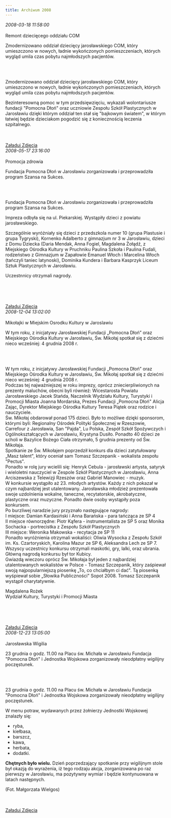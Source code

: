 ```yaml
---
title: Archiwum 2008
---
```


<div class="archiveItem">
<i>2008-03-18 11:58:00</i><br><br>
Remont dziecięcego oddziału COM<p>Zmodernizowano oddział dziecięcy jarosławskiego COM, który umieszczono w nowych, ładnie wykończonych pomieszczeniach, których wygląd umila czas pobytu najmłodszych pacjentów.</p><br><br>
<p>Zmodernizowano oddział dziecięcy jarosławskiego COM, który umieszczono w nowych, ładnie wykończonych pomieszczeniach, których wygląd umila czas pobytu najmłodszych pacjentów.</p><p>Bezinteresowną pomoc w tym przedsięwzięciu, wykazali wolontariusze fundacji "Pomocna Dłoń" oraz uczniowie Zespołu Szkół Plastycznych w Jarosławiu dzięki którym oddział ten stał się "bajkowym światem", w którym łatwiej będzie dzieciakom pogodzić się z koniecznością leczenia szpitalnego.</p><br><br>
<a href="#" class="loadImages">Załaduj Zdjęcia</a><br>
<div class="centerImgsEmpty">
<a href="img/archive_files/09.jpg" target="_blank"><img data-src="img/archive_files/09.jpg" /></a><br>
<a href="img/archive_files/DSC03878.JPG" target="_blank"><img data-src="img/archive_files/DSC03878.JPG" /></a><br>
<a href="img/archive_files/DSC03879.JPG" target="_blank"><img data-src="img/archive_files/DSC03879.JPG" /></a><br>
<a href="img/archive_files/DSC03880.JPG" target="_blank"><img data-src="img/archive_files/DSC03880.JPG" /></a><br>
<a href="img/archive_files/DSC03884.JPG" target="_blank"><img data-src="img/archive_files/DSC03884.JPG" /></a><br>
<a href="img/archive_files/DSC03911.JPG" target="_blank"><img data-src="img/archive_files/DSC03911.JPG" /></a><br>
<a href="img/archive_files/DSC03913.JPG" target="_blank"><img data-src="img/archive_files/DSC03913.JPG" /></a><br>
<a href="img/archive_files/DSC03914.JPG" target="_blank"><img data-src="img/archive_files/DSC03914.JPG" /></a><br>
<a href="img/archive_files/DSC03918.JPG" target="_blank"><img data-src="img/archive_files/DSC03918.JPG" /></a><br>
<a href="img/archive_files/DSC03924.JPG" target="_blank"><img data-src="img/archive_files/DSC03924.JPG" /></a><br>
<a href="img/archive_files/DSC03930.JPG" target="_blank"><img data-src="img/archive_files/DSC03930.JPG" /></a><br>
<a href="img/archive_files/DSC03931.JPG" target="_blank"><img data-src="img/archive_files/DSC03931.JPG" /></a><br>
<a href="img/archive_files/DSC03932.JPG" target="_blank"><img data-src="img/archive_files/DSC03932.JPG" /></a><br>
<a href="img/archive_files/DSC03933.JPG" target="_blank"><img data-src="img/archive_files/DSC03933.JPG" /></a><br>
<a href="img/archive_files/DSC03937.JPG" target="_blank"><img data-src="img/archive_files/DSC03937.JPG" /></a><br>
<a href="img/archive_files/scale-img.jpeg" target="_blank"><img data-src="img/archive_files/scale-img.jpeg" /></a><br>
<a href="img/archive_files/malowanie-szpitala.jpg" target="_blank"><img data-src="img/archive_files/malowanie-szpitala.jpg" /></a><br>
</div>
</div>
<div class="archiveItem">
<i>2008-05-17 23:16:00</i><br><br>
Promocja zdrowia<p>Fundacja Pomocna Dłoń w Jarosławiu zorganizowała i przeprowadziła program Szansa na Sukces.</p><br><br>
<p>Fundacja Pomocna Dłoń w Jarosławiu zorganizowała i przeprowadziła program Szansa na Sukces.</p><p>Impreza odbyła się na ul. Piekarskiej. Wystąpiły dzieci z powiatu jarosławskiego.</p><p>Szczególnie wyróżniały się dzieci z przedszkola numer 10 (grupa Plastusie i grupa Tygryski), Kornenko Adalberto z gimnazjum nr 3 w Jarosławiu, dzieci z Domu Dziecka (Daria Mendak, Anna Fogiel, Magdalena Żołądź, z Miejskiego Ośrodka Kultury w Pruchniku Paulina Szkoła i Paulina Fudali, rodzeństwo z Gimnazjum w Zapałowie Emanuel Włoch i Marcelina Włoch (tańczyli taniec latynoski), Dominika Kundera i Barbara Kasprzyk Liceum Sztuk Plastycznych w Jarosławiu.</p><p>Uczestnnicy otrzymali nagrody.</p><p><br></p><br><br>
<a href="#" class="loadImages">Załaduj Zdjęcia</a><br>
<div class="centerImgsEmpty">
<a href="img/archive_files/0a378ba8e8f719e3125c634d6ce5fe70.jpg" target="_blank"><img data-src="img/archive_files/0a378ba8e8f719e3125c634d6ce5fe70.jpg" /></a><br>
<a href="img/archive_files/7800db6d52eb019d0a11e0336fc1f96e.jpg" target="_blank"><img data-src="img/archive_files/7800db6d52eb019d0a11e0336fc1f96e.jpg" /></a><br>
<a href="img/archive_files/9f1432674e53395c0e070071867ec162.jpg" target="_blank"><img data-src="img/archive_files/9f1432674e53395c0e070071867ec162.jpg" /></a><br>
<a href="img/archive_files/a06f3679df84cd26dfabface7d6cf224.jpg" target="_blank"><img data-src="img/archive_files/a06f3679df84cd26dfabface7d6cf224.jpg" /></a><br>
<a href="img/archive_files/czerwiec-2008.jpg" target="_blank"><img data-src="img/archive_files/czerwiec-2008.jpg" /></a><br>
</div>
</div>
<div class="archiveItem">
<i>2008-12-04 13:02:00</i><br><br>
Mikołajki w Miejskim Osrodku Kultury w Jaroslawiu<p>W tym roku, z inicjatywy Jarosławskiej Fundacji „Pomocna Dłoń” oraz Miejskiego Ośrodka Kultury w Jarosławiu, Św. Mikołaj spotkał się z dziećmi nieco wcześniej: 4 grudnia 2008 r.</p><br><br>
<p>W tym roku, z inicjatywy Jarosławskiej Fundacji „Pomocna Dłoń” oraz Miejskiego Ośrodka Kultury w Jarosławiu, Św. Mikołaj spotkał się z dziećmi nieco wcześniej: 4 grudnia 2008 r. <br>Podczas tej najważniejszej w roku imprezy, oprócz zniecierpliwionych na prezenty maluchów, obecni byli również: Wicestarosta Powiatu Jarosławskiego Jacek Stańda, Naczelnik Wydziału Kultury, Turystyki i Promocji Miasta Joanna Mordarska, Prezes Fundacji „Pomocna Dłoń" Alicja Zając, Dyrektor Miejskiego Ośrodka Kultury Teresa Piątek oraz rodzice i nauczyciele. <br>Św. Mikołaj obdarował ponad 175 dzieci. Było to możliwe dzięki sponsorom, którymi byli: Regionalny Ośrodek Polityki Społecznej w Rzeszowie, Carrefour z Jarosławia, San "Pajda", Lu Polska, Zespół Szkół Spożywczych i Ogólnokształcących w Jarosławiu, Krystyna Dusiło. Ponadto 40 dzieci ze scholi w Bazylice Bożego Ciała otrzymało, 5 grudnia prezenty od Św. Mikołaja. <br>Spotkanie ze Św. Mikołajem poprzedził konkurs dla dzieci zatytułowany „Masz talent", który oceniał sam Tomasz Szczepanik - wokalista zespołu "Pectus". <br>Ponadto w rolę jury wcielili się: Henryk Cebula - jarosławski artysta, satyryk i wieloletni nauczyciel w Zespole Szkół Plastycznych w Jarosławiu, Anna Arciszewska z  Telewizji Rzeszów oraz Gabriel Manowiec - muzyk. <br>W konkursie wystąpiło aż 23. młodych artystów. Każdy z nich pokazał w czym najbardziej jest utalentowany. Jarosławska młodzież prezentowała swoje uzdolnienia wokalne, taneczne, recytatorskie, akrobatyczne, plastyczne oraz muzyczne. Ponadto dwie osoby wystąpiły poza konkursem. <br>Po burzliwej naradzie jury przyznało następujące nagrody: <br>I miejsce: Damian Kardasiński i Anna Barańska - para tańcząca ze SP 4 <br>II miejsce równorzędne: Piotr Kąfera - instrumentalista ze SP 5 oraz Monika Sochacka - portrecistka z Zespołu Szkół Plastycznych <br>III miejsce: Weronika Makowska - recytacja ze SP 11 <br>Ponadto wyróżnienia otrzymali wokaliści: Oliwia Wysocka z Zespołu Szkół im. Ks. Czartoryskich, Karolina Mazur ze SP 6, Aleksandra Lech ze SP 7. <br>Wszyscy uczestnicy konkursu otrzymali maskotki, gry, lalki, oraz ubrania. Główną nagrodą konkursu był tor Kubicy. <br>Gwiazdą wieczoru oprócz Św. Mikołaja był jeden z najbardziej utalentowanych wokalistów w Polsce - Tomasz Szczepanik, który zaśpiewał swoją najpopularniejszą piosenkę „To, co chciałbym ci dać". Tą piosenką wyśpiewał sobie „Słowika Publiczności" Sopot 2008. Tomasz Szczepanik wystąpił charytatywnie.</p><p>Magdalena Rożek<br>Wydział Kultury, Turystyki i Promocji Miasta</p><p align="center"><br></p><br><br>
<a href="#" class="loadImages">Załaduj Zdjęcia</a><br>
<div class="centerImgsEmpty">
<a href="img/archive_files/PICT7882.jpg" target="_blank"><img data-src="img/archive_files/PICT7882.jpg" /></a><br>
<a href="img/archive_files/PICT7892.JPG" target="_blank"><img data-src="img/archive_files/PICT7892.JPG" /></a><br>
<a href="img/archive_files/PICT7893.JPG" target="_blank"><img data-src="img/archive_files/PICT7893.JPG" /></a><br>
<a href="img/archive_files/PICT7914.JPG" target="_blank"><img data-src="img/archive_files/PICT7914.JPG" /></a><br>
<a href="img/archive_files/PICT7938.JPG" target="_blank"><img data-src="img/archive_files/PICT7938.JPG" /></a><br>
<a href="img/archive_files/PICT8001.JPG" target="_blank"><img data-src="img/archive_files/PICT8001.JPG" /></a><br>
<a href="img/archive_files/PICT8021.JPG" target="_blank"><img data-src="img/archive_files/PICT8021.JPG" /></a><br>
<a href="img/archive_files/PICT8027.jpg" target="_blank"><img data-src="img/archive_files/PICT8027.jpg" /></a><br>
<a href="img/archive_files/PICT8028.JPG" target="_blank"><img data-src="img/archive_files/PICT8028.JPG" /></a><br>
<a href="img/archive_files/dom-dziecka-2008.jpg" target="_blank"><img data-src="img/archive_files/dom-dziecka-2008.jpg" /></a><br>
</div>
</div>
<div class="archiveItem">
<i>2008-12-23 13:05:00</i><br><br>
Jarosławska Wigilia<p>23 grudnia o godz. 11.00 na Placu św. Michała w Jarosławiu Fundacja "Pomocna Dłoń" i Jednostka Wojskowa zorganizowały nieodpłatny wigilijny poczęstunek.</p><br><br>
<p>23 grudnia o godz. 11.00 na Placu św. Michała w Jarosławiu Fundacja "Pomocna Dłoń" i Jednostka Wojskowa zorganizowały nieodpłatny wigilijny poczęstunek.</p><p>W menu potraw, wydawanych przez żołnierzy Jednostki Wojskowej znalazły się:</p><ul><li>ryba,</li><li>kiełbasa,</li><li>barszcz,</li><li>kawa,</li><li>herbata,</li><li>dodatki.</li></ul><p><strong>Chętnych było wielu.</strong> Dzień poprzedzający spotkanie przy wigilijnym stole był okazją do wyrażenia, iż tego rodzaju akcja, zorganizowana po raz pierwszy w Jarosławiu, ma pozytywny wymiar i będzie kontynuowana w latach następnych.</p><p>(Fot. Małgorzata Wielgos)</p><br><br>
<a href="#" class="loadImages">Załaduj Zdjęcia</a><br>
<div class="centerImgsEmpty">
<a href="img/archive_files/1.jpg" target="_blank"><img data-src="img/archive_files/1.jpg" /></a><br>
<a href="img/archive_files/2.jpg" target="_blank"><img data-src="img/archive_files/2.jpg" /></a><br>
<a href="img/archive_files/3.jpg" target="_blank"><img data-src="img/archive_files/3.jpg" /></a><br>
<a href="img/archive_files/4.jpg" target="_blank"><img data-src="img/archive_files/4.jpg" /></a><br>
<a href="img/archive_files/5.jpg" target="_blank"><img data-src="img/archive_files/5.jpg" /></a><br>
<a href="img/archive_files/6.jpg" target="_blank"><img data-src="img/archive_files/6.jpg" /></a><br>
<a href="img/archive_files/7.jpg" target="_blank"><img data-src="img/archive_files/7.jpg" /></a><br>
<a href="img/archive_files/8.jpg" target="_blank"><img data-src="img/archive_files/8.jpg" /></a><br>
</div>
</div>
